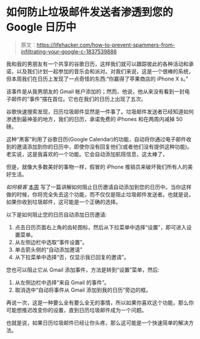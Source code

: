 # 如何防止垃圾邮件发送者渗透到您的 Google 日历中

> 原文：<https://lifehacker.com/how-to-prevent-spammers-from-infiltrating-your-google-c-1837539886>

我和我的男朋友有一个共享的谷歌日历，这样我们就可以跟踪彼此的各种活动和承诺，以及我们计划一起参加的音乐会和派对。对我们来说，这是一个很棒的系统，但本周我们在日历上发现了一点奇怪的东西:“你赢得了苹果商店的 iPhone X s。”



该事件是从我男朋友的 Gmail 帐户添加的；然而，他说，他从来没有看到一封电子邮件的“事件”摆在首位。它也在我们的日历上出现了五次。

谷歌快速搜索发现，日历垃圾邮件显然是一件事了。垃圾邮件发送者已经知道如何渗透到最神圣的地方，我们的日历，承诺免费的 iPhones 和在两周内减掉 50 磅。

这种“黑客”利用了谷歌日历(Google Calendar)的功能，自动将你通过电子邮件收到的邀请添加到你的日历中，即使你没有回复他们(或者他们没有提供这种功能)。老实说，这是我喜欢的一个功能。它会自动添加航班信息，这太棒了，

但是，就像大多数美好的事物一样，假冒的 iPhone 推销员来破坏我们所有人的美好生活。

*如何极客* [本周](https://www.howtogeek.com/438305/how-to-stop-spammers-from-attacking-your-google-calendar/) 写了一篇讲解如何阻止日历邀请自动添加到您的日历中。当你这样做的时候，你将完全失去这个功能，而不仅仅是阻止垃圾邮件发送者。也就是说，如果你收到垃圾邮件，这可能是一个正确的选择。

以下是如何阻止您的日历自动添加日历邀请:

1.  点击日历页面右上角的齿轮图标，然后从下拉菜单中选择“设置”，即可进入设置菜单。
2.  从左侧边栏中选取“事件设置”。
3.  单击箭头侧的“自动添加邀请”
4.  从下拉菜单中选择“否，仅显示我已回复的邀请”。

您也可以阻止它从 Gmail 添加事件，方法是转到“设置”菜单，然后:

1.  从左侧边栏中选择“来自 Gmail 的事件”。
2.  取消选中“自动将事件从 Gmail 添加到我的日历”旁边的框。

再说一次，这是一种要么全有要么全无的事情，所以如果你喜欢这个功能，那么你可能想推迟改变你的设置，直到日历垃圾邮件成为一个问题。

也就是说，如果日历垃圾邮件已经让你头疼，那么这可能是一个快速简单的解决方法。